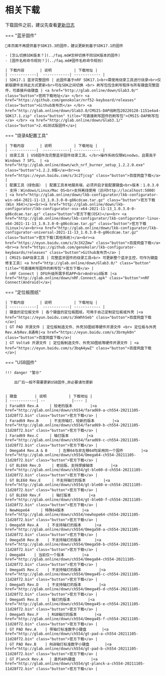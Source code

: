相关下载
==========

下载固件之前，建议先查看[更新日志](../changelog.md)

=== "蓝牙固件"

    📢本页面不再提供基于SDK15.3的固件，建议更新到基于SDK17.1的固件

    - [怎么切换SDK版本？](../faq.md#怎样切换不同SDK版本的固件)
    - [固件名称命令规则？](../faq.md#固件名称命令规则)

    | 下载内容       | 说明          | 下载地址 |
    | ------------|  ------------| ------------ |
    | SDK17.1 蓝牙完整固件 | 此固件基于nRF SDK17.1<br>需使用烧录工具进行烧录<br>仅新版硬件支持此方式更新<br>可在SDK之间切换 <br> 刷写包包含刷写程序与所有键盘完整固件，可直接升级键盘 | <a href="http://glab.online/down/Glab3.0/" class="button">官网下载地址</a> </br> <a href="https://github.com/genokolar/nrf52-keyboard/releases" class="button">Github发布页</a> </br> <a href="http://glab.online/down/Glab3.0/CMSIS-DAP线刷包20220128-1151e4a4-SDK17.1.zip" class="button" title="可直接刷写固件的刷写包">CMSIS-DAP刷写包</a> </br> <a href="http://glab.online/down/Glab3.1/" class="button">2.4G测试版固件</a>|

=== "烧录&配置工具"

    | 下载内容       | 说明          | 下载地址 |
    | ------------|  ------------| ------------ |
    | 烧录工具 | USB固件及完整蓝牙固件烧录工具。</br>操作系统仅限Winodws，且需高于Windows 7 SP1。 | <a href="http://glab.online/down/wch_nrf_burner_setup_1.2.2.0.exe" class="button">1.2.2.0版</a><br><a href="https://eyun.baidu.com/s/3c2Tjcsg" class="button">百度网盘下载</a> |
    | 配置工具（绿色版） | 配置工具本地服务端，必须开启才能配置键盘<br>版本：1.0.3.0 - 支持：Windows/Linux/Mac OS<br>支持离线使用（访问http://localhost:5000） | <a href="http://glab.online/down/lkb-configurator/lkb-configurator-win-x64-2021-11-13_1.0.3.0-0-g86cdcae.tar.gz" class="button">官方下载(Win X64)</a><br><a href="http://glab.online/down/lkb-configurator/lkb-configurator-osx-x64-2021-11-13_1.0.3.0-0-g86cdcae.tar.gz" class="button">官方下载(OSX)</a><br> <a href="http://glab.online/down/lkb-configurator/lkb-configurator-linux-x64-2021-11-13_1.0.3.0-0-g86cdcae.tar.gz" class="button">官方下载(Linux)</a><br><a href="http://glab.online/down/lkb-configurator/lkb-configurator-universal-2021-11-13_1.0.3.0-0-g86cdcae.tar.gz" class="button">官方下载(其他系统)</a><br><a href="https://eyun.baidu.com/s/3c3X2Zmw" class="button">百度网盘下载</a><br><a href="https://github.com/genokolar/lkb-configurator-keyboards/releases" class="button">Github发布页</a> |
    | CMSIS-DAP烧录工具 | 完整蓝牙固件的烧录工具<br> 可更新整个蓝牙主控，可作为键盘修复工具| <a href="http://glab.online/down/Glab3.0/" class="button" title="可直接刷写固件的刷写包">官方下载</a> |
    | nRF Connect | DFU升级所需手机APP<br>Android版本 |<a href="http://glab.online/down/nRF.Connect.apk" class="button">nRF Connect(Android)</a>|

=== "定位板图纸"

    | 下载内容       | 说明          | 下载地址 |
    | ------------|  ------------| ------------ |
    | 键盘的定位板文件 | 各个键盘的定位板图纸，可用于自己定制定位板或外壳 |<a href="https://eyun.baidu.com/s/3kWhhSeb" class="button">百度网盘下载</a>|
    | GT PAD 开源文件 | 定位板制造文件、外壳3D图纸等硬件开源文件 <br> 定位板与外壳 Rev.A与Rev.B通用|<a href="https://eyun.baidu.com/s/3brmyk0n" class="button">百度网盘下载</a>|
    | GT Volta9 开源文件 | 定位板制造文件、外壳3D图纸等硬件开源文件 | <a href="https://eyun.baidu.com/s/3bqA4ywZ" class="button">百度网盘下载</a>|

=== "USB固件"

    !!! danger "警示"

        出厂后一般不需要更新USB固件,非必要请勿更新

    
    | 键盘        | 说明          | 下载地址 |
    | ------------| --            |---- |
    | Farad69 Rev.A     | 较老的版本        |<a href="http://glab.online/down/ch554/farad69-a-ch554-20211105-11d28f72.bin" class="button">官方下载</a> |
    | Farad69 Rev.B     | 不支持轴灯，较新的版本        |<a href="http://glab.online/down/ch554/farad69-b-ch554-20211105-11d28f72.bin" class="button">官方下载</a> |
    | Farad69 Rev.C     | 轴灯版本        |<a href="http://glab.online/down/ch554/farad69-c-ch554-20211105-11d28f72.bin" class="button">官方下载</a> |
    | Omega64 Rev.A & B     | 左移64与非左移64均采用同一个固件        |<a href="http://glab.online/down/ch554/Omega64-ch554-20211105-11d28f72.bin" class="button">官方下载</a> |
    | GT BLE60 Rev.D     | 老旧版，支持焊接轴体        |<a href="http://glab.online/down/ch554/gt-ble60-d-ch554-20211105-11d28f72.bin" class="button">官方下载</a> |
    | GT BLE60 Rev.E     | 不支持轴灯的版本        |<a href="http://glab.online/down/ch554/gt-ble60-e-ch554-20211105-11d28f72.bin" class="button">官方下载</a> |
    | GT BLE60 Rev.F     | 轴灯版本        |<a href="http://glab.online/down/ch554/gt-ble60-f-ch554-20211105-11d28f72.bin" class="button">官方下载</a> |
    | NewHope64     | 特殊64版本        |<a href="http://glab.online/down/ch554/newhope64-ch554-20211105-11d28f72.bin" class="button">官方下载</a> |
    | Omega50 Rev.A    | 不支持轴灯的版本      |<a href="http://glab.online/down/ch554/Omega50-a-ch554-20211105-11d28f72.bin" class="button">官方下载</a> |
    | Omega50 Rev.B    | 不支持轴灯的版本      |<a href="http://glab.online/down/ch554/Omega50-b-ch554-20211105-11d28f72.bin" class="button">官方下载</a> |
    | Omega84    | 当前仅一个版本        |<a href="http://glab.online/down/ch554/Omega84-ch554-20211105-11d28f72.bin" class="button">官方下载</a> |
    | Omega45 Rev.C    | 不支持轴灯的版本        |<a href="http://glab.online/down/ch554/Omega45-c-ch554-20211105-11d28f72.bin" class="button">官方下载</a> |
    | Omega45 Rev.D    | 不支持轴灯的版本        |<a href="http://glab.online/down/ch554/Omega45-d-ch554-20211105-11d28f72.bin" class="button">官方下载</a> |
    | Omega45 Rev.E    | 轴灯的版本        |<a href="http://glab.online/down/ch554/Omega45-e-ch554-20211105-11d28f72.bin" class="button">官方下载</a> |
    | Omega45 Rev.F    | RGB轴灯的版本        |<a href="http://glab.online/down/ch554/Omega45-f-ch554-20211105-11d28f72.bin" class="button">官方下载</a> |
    | GT PAD Rev.A    | 带轴灯标准数字小键盘       |<a href="http://glab.online/down/ch554/gt-pad-a-ch554-20211105-11d28f72.bin" class="button">官方下载</a> |
    | GT PAD Rev.B    | RGB轴灯标准数字小键盘       |<a href="http://glab.online/down/ch554/gt-pad-b-ch554-20211105-11d28f72.bin" class="button">官方下载</a> |
    | GT Planck Rev.A   | 直列40%键盘       |<a href="http://glab.online/down/ch554/gt-planck-a-ch554-20211105-11d28f72.bin" class="button">官方下载</a> |
